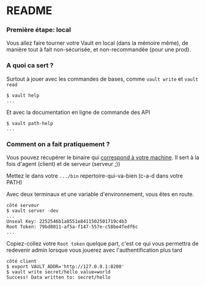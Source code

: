 # README #

### Première étape: local ###

Vous allez faire tourner votre Vault en local (dans la mémoire même), de manière tout à fait non-sécurisée, et non-recommandée (pour une prod).

### A quoi ca sert ? ###

Surtout à jouer avec les commandes de bases, comme `vault write` et `vault read`

```
$ vault help
...
```

Et avec la documentation en ligne de commande des API

```
$ vault path-help
...
```

### Comment on a fait pratiquement ? ###


Vous pouvez récupérer le binaire qui [correspond à votre machine](https://www.vaultproject.io/downloads.html). Il sert à la fois d'agent (client) et de serveur (serveur ;))

Mettez le dans votre `.../bin` repertoire-qui-va-bien (c-a-d dans votre PATH)

Avec deux terminaux et une variable d'environnement, vous êtes en route.

```
côté serveur
$ vault server -dev
...
Unseal Key: 2252546b1a8551e8411502501719c4b3
Root Token: 79bd8011-af5a-f147-557e-c58be4fedf6c
...
```

Copiez-collez votre `Root token` quelque part, c'est ce qui vous permettra de redevenir admin lorsque vous jouerez avec l'authentification plus tard

```
côté client
$ export VAULT_ADDR='http://127.0.0.1:8200'
$ vault write secret/hello value=world
Success! Data written to: secret/hello
```

